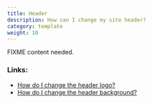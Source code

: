 ```yaml
---
title: Header 
description: How can I change my site header? 
category: template
weight: 10
---
```


FIXME content needed.

### Links: 

- [How do I change the header logo?](/user/new_user_topics/change_header_logo)
- [How do I change the header background?](/user/new_user_topics/change_header_image/)


